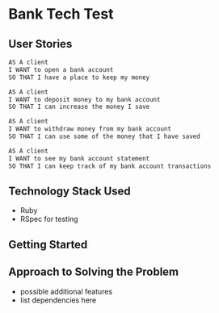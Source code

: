# Bank Tech Test

## User Stories

```sh
AS A client
I WANT to open a bank account
SO THAT I have a place to keep my money

AS A client
I WANT to deposit money to my bank account
SO THAT I can increase the money I save

AS A client
I WANT to withdraw money from my bank account
SO THAT I can use some of the money that I have saved

AS A client
I WANT to see my bank account statement
SO THAT I can keep track of my bank account transactions
```
## Technology Stack Used
- Ruby
- RSpec for testing

## Getting Started

## Approach to Solving the Problem
  - possible additional features
  - list dependencies here
